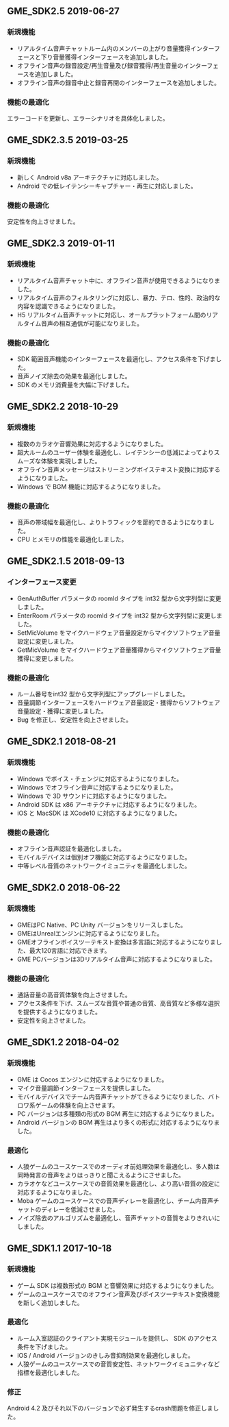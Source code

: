 ## GME_SDK2.5 2019-06-27
### 新規機能
- リアルタイム音声チャットルーム内のメンバーの上がり音量獲得インターフェースと下り音量獲得インターフェースを追加しました。
- オフライン音声の録音設定/再生音量及び録音獲得/再生音量のインターフェースを追加しました。
- オフライン音声の録音中止と録音再開のインターフェースを追加しました。

### 機能の最適化
エラーコードを更新し、エラーシナリオを具体化しました。


## GME_SDK2.3.5 2019-03-25
### 新規機能
- 新しく Android v8a アーキテクチャに対応しました。
- Android での低レイテンシーキャプチャー・再生に対応しました。

### 機能の最適化
安定性を向上させました。

## GME_SDK2.3 2019-01-11
### 新規機能
- リアルタイム音声チャット中に、オフライン音声が使用できるようになりました。
- リアルタイム音声のフィルタリングに対応し、暴力、テロ、性的、政治的な内容を認識できるようになりました。
- H5 リアルタイム音声チャットに対応し、オールプラットフォーム間のリアルタイム音声の相互通信が可能になりました。

### 機能の最適化
- SDK 範囲音声機能のインターフェースを最適化し、アクセス条件を下げました。
- 音声ノイズ除去の効果を最適化しました。
- SDK のメモリ消費量を大幅に下げました。

## GME_SDK2.2 2018-10-29
### 新規機能
- 複数のカラオケ音響効果に対応するようになりました。
- 超大ルームのユーザー体験を最適化し、レイテンシーの低減によってよりスムーズな体験を実現しました。
- オフライン音声メッセージはストリーミングボイステキスト変換に対応するようになりました。
- Windows で BGM 機能に対応するようになりました。

### 機能の最適化
- 音声の帯域幅を最適化し、よりトラフィックを節約できるようになりました。
- CPU とメモリの性能を最適化しました。

## GME_SDK2.1.5 2018-09-13
### インターフェース変更
- GenAuthBuffer パラメータの roomId タイプを int32 型から文字列型に変更しました。
- EnterRoom パラメータの roomId  タイプを int32 型から文字列型に変更しました。
- SetMicVolume をマイクハードウェア音量設定からマイクソフトウェア音量設定に変更しました。
- GetMicVolume をマイクハードウェア音量獲得からマイクソフトウェア音量獲得に変更しました。

### 機能の最適化
- ルーム番号をint32 型から文字列型にアップグレードしました。
- 音量調節インターフェースをハードウェア音量設定・獲得からソフトウェア音量設定・獲得に変更しました。
- Bug を修正し、安定性を向上させました。


## GME_SDK2.1 2018-08-21
### 新規機能
- Windows でボイス・チェンジに対応するようになりました。
- Windows でオフライン音声に対応するようになりました。
- Windows で 3D サウンドに対応するようになりました。
- Android SDK は x86 アーキテクチャに対応するようになりました。
- iOS と MacSDK は XCode10 に対応するようになりました。

### 機能の最適化
- オフライン音声認証を最適化しました。
- モバイルデバイスは個別オフ機能に対応するようになりました。
- 中等レベル音質のネットワークイミュニティを最適化しました。

## GME_SDK2.0 2018-06-22
### 新規機能
- GMEはPC Native、PC Unity バージョンをリリースしました。
- GMEはUnrealエンジンに対応するようになりました。
- GMEオフラインボイスツーテキスト変換は多言語に対応するようになりました、最大120言語に対応できます。
- GME PCバージョンは3Dリアルタイム音声に対応するようになりました。

### 機能の最適化
- 通話音量の高音質体験を向上させました。
- アクセス条件を下げ、スムーズな音質や普通の音質、高音質など多様な選択を提供するようになりました。
- 安定性を向上させました。

## GME_SDK1.2    2018-04-02
### 新規機能
- GME は Cocos エンジンに対応するようになりました。
- マイク音量調節インターフェースを提供しました。
- モバイルデバイスでチーム内音声チャットがてきるようになりました、バトロワ系ゲームの体験を向上させます。
- PC バージョンは多種類の形式の BGM 再生に対応するようになりました。
- Android バージョンの BGM 再生はより多くの形式に対応するようになりました。

### 最適化
- 人狼ゲームのユースケースでのオーディオ前処理効果を最適化し、多人数は同時発言の音声をよりはっきりと聞こえるようにさせました。
- カラオケなどユースケースでの音質効果を最適化し、より高い音質の設定に対応するようになりました。
-  Moba ゲームのユースケースでの音声ディレーを最適化し、チーム内音声チャットのディレーを低減させました。
- ノイズ除去のアルゴリズムを最適化し、音声チャットの音質をよりきれいにしました。

## GME_SDK1.1    2017-10-18

### 新規機能
- ゲーム SDK は複数形式の BGM と音響効果に対応するようになりました。
- ゲームのユースケースでのオフライン音声及びボイスツーテキスト変換機能を新しく追加しました。

### 最適化
- ルーム入室認証のクライアント実現モジュールを提供し、 SDK のアクセス条件を下げました。
- iOS / Android バージョンのきしみ音抑制効果を最適化しました。
- 人狼ゲームのユースケースでの音質安定性、ネットワークイミュニティなど指標を最適化しました。

### 修正
Android 4.2 及びそれ以下のバージョンで必ず発生するcrash問題を修正しました。






